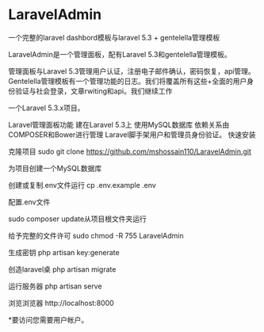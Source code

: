 # LaravelAdmin
一个完整的laravel dashbord模板与laravel 5.3 + gentelella管理模板

LaravelAdmin是一个管理面板，配有Laravel 5.3和gentelella管理模板。

管理面板与Laravel 5.3管理用户认证，注册电子邮件确认，密码恢复，api管理。Gentelella管理模板有一个管理功能的日志。我们将覆盖所有这些+全面的用户身份验证与社会登录，文章rwiting和api。我们继续工作

一个Laravel 5.3.x项目。

Laravel管理面板功能
建在Laravel 5.3上
使用MySQL数据库
依赖关系由COMPOSER和Bower进行管理
Laravel脚手架用户和管理员身份验证。
快速安装

克隆项目 sudo git clone https://github.com/mshossain110/LaravelAdmin.git

为项目创建一个MySQL数据库

创建或复制.env文件运行 cp .env.example .env

配置.env文件

sudo composer update从项目根文件夹运行

给予完整的文件许可 sudo chmod -R 755 LaravelAdmin

生成密钥 php artisan key:generate

创造laravel桌 php artisan migrate

运行服务器 php artisan serve

浏览浏览器 http://localhost:8000

*要访问您需要用户帐户。


